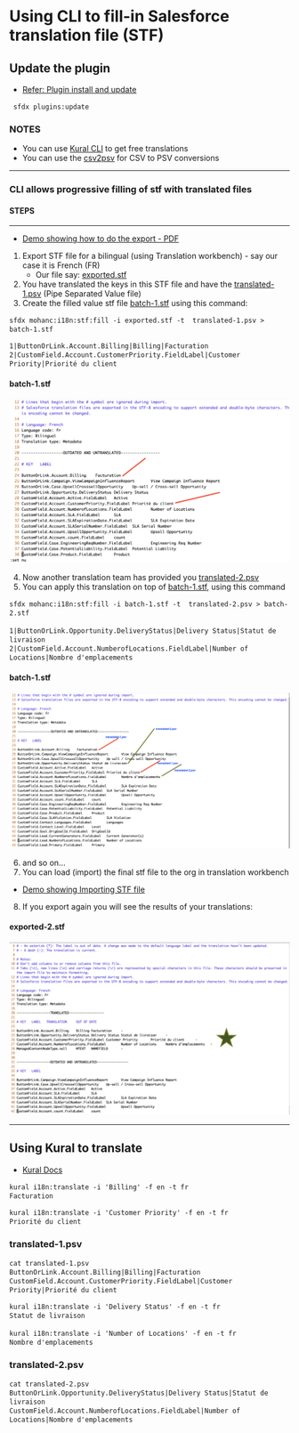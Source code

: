 # Using CLI to fill-in Salesforce translation file (STF)

## Update the plugin
- [Refer: Plugin install and update](https://mohan-chinnappan-n.github.io/dx/plugins.html#/1)
```
 sfdx plugins:update
```
### NOTES
- You can use [Kural CLI](https://github.com/mohan-chinnappan-n/kural-docs) to get free translations
- You can use the [csv2psv](py/README.md) for CSV to PSV conversions
-------

### CLI allows progressive filling of stf with translated files
#### STEPS
----


- [Demo showing how to do the export - PDF](img/exportSTF.pdf)

1. Export STF file for a bilingual (using Translation workbench) - say our case it is French (FR) 
    - Our file say: [exported.stf](img/exported.stf)
2. You have translated the keys in this STF file and have the [translated-1.psv](img/translated-1.psv) (Pipe Separated Value file)
3. Create the filled value stf file [batch-1.stf](img/batch-1.stf) using this command:
```
sfdx mohanc:i18n:stf:fill -i exported.stf -t  translated-1.psv > batch-1.stf
```
```
1|ButtonOrLink.Account.Billing|Billing|Facturation
2|CustomField.Account.CustomerPriority.FieldLabel|Customer Priority|Priorité du client
```
####  batch-1.stf 

![batch-1](img/batch-1.png)

4. Now another translation team has provided you [translated-2.psv](img/translated-2.psv)
5. You can apply this translation on top of  [batch-1.stf](img/batch-1.stf), using this command

```
sfdx mohanc:i18n:stf:fill -i batch-1.stf -t  translated-2.psv > batch-2.stf

1|ButtonOrLink.Opportunity.DeliveryStatus|Delivery Status|Statut de livraison
2|CustomField.Account.NumberofLocations.FieldLabel|Number of Locations|Nombre d'emplacements
```

####  batch-1.stf 

![batch-2](img/batch-2.png)

6. and so on...
7. You can load (import) the final stf file to the org in translation workbench
- [Demo showing Importing STF file](img/import-1.pdf)

8. If you export again you will see the results of your translations:


####  exported-2.stf 

![Checking Import](img/exported-2.png)

-----------

## Using Kural to translate
- [Kural Docs](https://github.com/mohan-chinnappan-n/kural-docs)

```
kural i18n:translate -i 'Billing' -f en -t fr
Facturation
```

```
kural i18n:translate -i 'Customer Priority' -f en -t fr
Priorité du client

```


### translated-1.psv 
```
cat translated-1.psv 
ButtonOrLink.Account.Billing|Billing|Facturation
CustomField.Account.CustomerPriority.FieldLabel|Customer Priority|Priorité du client
```


```
kural i18n:translate -i 'Delivery Status' -f en -t fr
Statut de livraison

kural i18n:translate -i 'Number of Locations' -f en -t fr
Nombre d'emplacements
```

### translated-2.psv 

```
cat translated-2.psv 
ButtonOrLink.Opportunity.DeliveryStatus|Delivery Status|Statut de livraison
CustomField.Account.NumberofLocations.FieldLabel|Number of Locations|Nombre d'emplacements

```